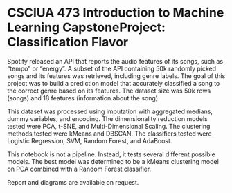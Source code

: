 # CSCIUA 473 Introduction to Machine Learning CapstoneProject: Classification Flavor

Spotify released an API that reports the audio features of its songs, such as “tempo” or “energy”. 
A subset of the API containing 50k randomly picked songs and its features was retrieved, including genre labels. 
The goal of this project was to build a prediction model that accurately classified a song to the correct genre based on its features. 
The dataset size was 50k rows (songs) and 18 features (information about the song).

This dataset was processed using imputation with aggregated medians, dummy variables, and encoding. 
The dimensionality reduction models tested were PCA, t-SNE, and Multi-Dimensional Scaling.
The clustering methods tested were kMeans and DBSCAN.
The classifiers tested were Logistic Regression, SVM, Random Forest, and AdaBoost.

This notebook is not a pipeline. Instead, it tests several different possible models.
The best model was determined to be a kMeans clustering model on PCA combined with a Random Forest classifier.

Report and diagrams are available on request.
